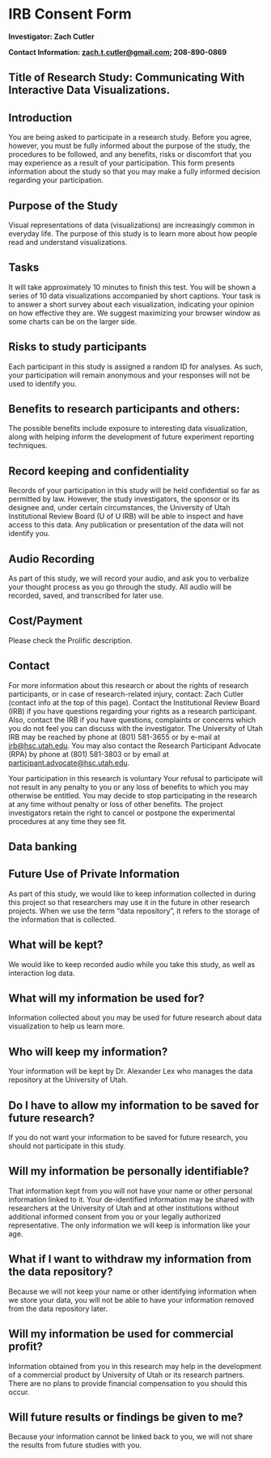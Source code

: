 # IRB Consent Form

 **Investigator: Zach Cutler**

 **Contact Information: zach.t.cutler@gmail.com; 208-890-0869**

## Title of Research Study: Communicating With Interactive Data Visualizations.
## Introduction
You are being asked to participate in a research study. Before you
              agree, however, you must be fully informed about the purpose of
              the study, the procedures to be followed, and any benefits, risks
              or discomfort that you may experience as a result of your
              participation. This form presents information about the study so
              that you may make a fully informed decision regarding your
              participation.

## Purpose of the Study
Visual representations of data (visualizations) are increasingly
common in everyday life. The purpose of this study is to learn
more about how people read and understand visualizations.

## Tasks
It will take approximately 10 minutes to finish this test. 
You will be shown a series of 10 data visualizations accompanied by short captions.
Your task is to answer a short survey about each visualization, indicating your opinion on how effective they are.
We suggest maximizing your browser window as some charts can be on the larger side.

## Risks to study participants
Each participant in this study is assigned a random ID for analyses. As such,
your participation will remain anonymous and your responses will
not be used to identify you.

## Benefits to research participants and others:
The possible benefits include exposure to interesting data
visualization, along with helping inform the
development of future experiment reporting techniques.

## Record keeping and confidentiality
Records of your participation in this study will be held
confidential so far as permitted by law. However, the study
investigators, the sponsor or its designee and, under certain
circumstances, the University of Utah Institutional
Review Board (U of U IRB) will be able to inspect and have access to
this data. Any publication or presentation of the data will not
identify you.

## Audio Recording

As part of this study, we will record your audio, and ask you to verbalize your thought process as you go through the study. All audio will be recorded, saved, and transcribed for later use. 

## Cost/Payment
Please check the Prolific description.

## Contact
For more information about this research or about the rights of
research participants, or in case of research-related injury,
contact:  Zach Cutler (contact info at the top of this page). Contact the Institutional Review Board (IRB)
if you have questions regarding your rights as a research participant. 
Also, contact the IRB if you have questions, complaints or concerns which you do not feel you can discuss with the investigator. 
The University of Utah IRB may be reached by phone at (801) 581-3655 or by e-mail at irb@hsc.utah.edu. 
You may also contact the Research Participant Advocate (RPA) by phone at (801) 581-3803 or by email at participant.advocate@hsc.utah.edu.

Your participation in this research is voluntary
Your refusal to participate will not result in any penalty to you
or any loss of benefits to which you may otherwise be entitled.
You may decide to stop participating in the research at any time
without penalty or loss of other benefits. The project
investigators retain the right to cancel or postpone the
experimental procedures at any time they see fit.


## Data banking 

## Future Use of Private Information

As part of this study, we would like to keep information collected in during this project so that researchers may use it in the future in other research projects. When we use the term “data repository”, it refers to the storage of the information that is collected.

## What will be kept? 

We would like to keep recorded audio while you take this study, as well as interaction log data.

## What will my information be used for?

Information collected about you may be used for future research about data visualization to help us learn more.

## Who will keep my information?

Your information will be kept by Dr. Alexander Lex who manages the data repository at the University of Utah.

## Do I have to allow my information to be saved for future research?

If you do not want your information to be saved for future research, you should not participate in this study.

## Will my information be personally identifiable?

That information kept from you will not have your name or other personal information linked to it.  Your de-identified information may be shared with researchers at the University of Utah and at other institutions without additional informed consent from you or your legally authorized representative. The only information we will keep is information like your age. 

## What if I want to withdraw my information from the data repository?

Because we will not keep your name or other identifying information when we store your data, you will not be able to have your information removed from the data repository later. 

## Will my information be used for commercial profit? 

Information obtained from you in this research may help in the development of a commercial product by University of Utah or its research partners.  There are no plans to provide financial compensation to you should this occur.

## Will future results or findings be given to me?

Because your information cannot be linked back to you, we will not share the results from future studies with you.